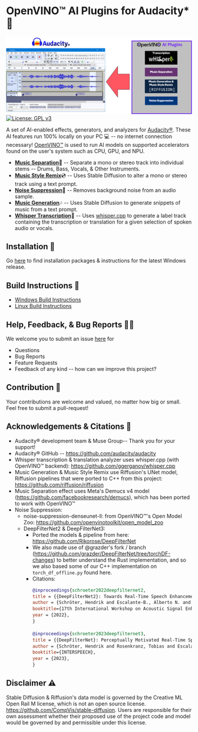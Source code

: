 # OpenVINO™ AI Plugins for Audacity* :metal:
![](doc/assets/openvino_ai_plugins.png)
[![License: GPL v3](https://img.shields.io/badge/License-GPL%20v3-blue.svg)](https://www.gnu.org/licenses/gpl-3.0)  

A set of AI-enabled effects, generators, and analyzers for [Audacity®](https://www.audacityteam.org/). These AI features run 100% locally on your PC :computer: -- no internet connection necessary! [OpenVINO™](https://github.com/openvinotoolkit/openvino) is used to run AI models on supported accelerators found on the user's system such as CPU, GPU, and NPU.

- [**Music Separation**](doc/feature_doc/music_separation/README.md):musical_note: -- Separate a mono or stereo track into individual stems -- Drums, Bass, Vocals, & Other Instruments. 
- [**Music Style Remix**](doc/feature_doc/music_style_remix/README.md):cd: -- Uses Stable Diffusion to alter a mono or stereo track using a text prompt.
- [**Noise Suppression**](doc/feature_doc/noise_suppression/README.md):broom: -- Removes background noise from an audio sample.
- [**Music Generation**](doc/feature_doc/music_generation/README.md):notes: -- Uses Stable Diffusion to generate snippets of music from a text prompt.
- [**Whisper Transcription**](doc/feature_doc/whisper_transcription/README.md):microphone: -- Uses [whisper.cpp](https://github.com/ggerganov/whisper.cpp) to generate a label track containing the transcription or translation for a given selection of spoken audio or vocals.

## Installation :floppy_disk: 
  Go [here](https://github.com/intel/openvino-plugins-ai-audacity/releases) to find installation packages & instructions for the latest Windows release. 

## Build Instructions :hammer:
  - [Windows Build Instructions](doc/build_doc/windows/README.md)  
  - [Linux Build Instructions](doc/build_doc/linux/README.md)

## Help, Feedback, & Bug Reports 🙋‍♂️
  We welcome you to submit an issue [here](https://github.com/intel/openvino-plugins-ai-audacity/issues) for
  * Questions
  * Bug Reports
  * Feature Requests
  * Feedback of any kind -- how can we improve this project?
    
## Contribution :handshake:
  Your contributions are welcome and valued, no matter how big or small. Feel free to submit a pull-request!

## Acknowledgements & Citations :pray:
* Audacity® development team & Muse Group-- Thank you for your support!  
* Audacity® GitHub -- https://github.com/audacity/audacity  
* Whisper transcription & translation analyzer uses whisper.cpp (with OpenVINO™ backend): https://github.com/ggerganov/whisper.cpp  
* Music Generation & Music Style Remix use Riffusion's UNet model, Riffusion pipelines that were ported to C++ from this project: https://github.com/riffusion/riffusion    
* Music Separation effect uses Meta's Demucs v4 model (https://github.com/facebookresearch/demucs), which has been ported to work with OpenVINO™  
* Noise Suppression:
  * noise-suppression-denseunet-ll:  from OpenVINO™'s Open Model Zoo: https://github.com/openvinotoolkit/open_model_zoo   
  * DeepFilterNet2 & DeepFilterNet3:
    * Ported the models & pipeline from here: https://github.com/Rikorose/DeepFilterNet  
    * We also made use of @grazder's fork / branch (https://github.com/grazder/DeepFilterNet/tree/torchDF-changes) to better understand the Rust implementation, and so we also based some of our C++ implementation on ```torch_df_offline.py``` found here.  
    * Citations:
      ```bibtex
      @inproceedings{schroeter2022deepfilternet2,
      title = {{DeepFilterNet2}: Towards Real-Time Speech Enhancement on Embedded Devices for Full-Band Audio},
      author = {Schröter, Hendrik and Escalante-B., Alberto N. and Rosenkranz, Tobias and Maier, Andreas},
      booktitle={17th International Workshop on Acoustic Signal Enhancement (IWAENC 2022)},
      year = {2022},
      }
        
      @inproceedings{schroeter2023deepfilternet3,
      title = {{DeepFilterNet}: Perceptually Motivated Real-Time Speech Enhancement},
      author = {Schröter, Hendrik and Rosenkranz, Tobias and Escalante-B., Alberto N. and Maier, Andreas},
      booktitle={INTERSPEECH},
      year = {2023},
      }
      ``` 
  

## Disclaimer :warning:
Stable Diffusion & Riffusion's data model is governed by the Creative ML Open Rail M license, which is not an open source license.
https://github.com/CompVis/stable-diffusion. Users are responsible for their own assessment whether their proposed use of the project code and model would be governed by and permissible under this license.
